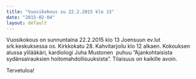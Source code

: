 ```yaml
---
title: "Vuosikokous su 22.2.2015 klo 13"
date: "2015-02-04"
layout: default
---
```


Vuosikokous on sunnuntaina 22.2.2015 klo 13 Joensuun ev.lut srk.keskuksessa os. Kirkkokatu 28. Kahvitarjoilu klo 12 alkaen. Kokouksen alussa ylilääkäri, kardiologi Juha Mustonen  puhuu ”Ajankohtaisista sydänsairauksien hoitomahdollisuuksista”. Tilaisuus on kaikille avoin.

Tervetuloa!
